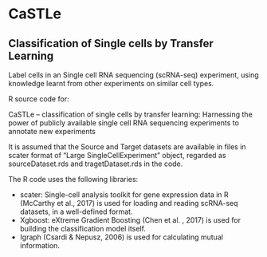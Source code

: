 # CaSTLe
## Classification of Single cells by Transfer Learning

Label cells in an Single cell RNA sequencing (scRNA-seq) experiment, using knowledge learnt from other experiments on similar cell types.

R source code for:

CaSTLe – classification of single cells by transfer learning: Harnessing the power of publicly available single cell RNA sequencing experiments to annotate new experiments 
  
It is assumed that the Source and Target datasets are available in files in scater format of “Large SingleCellExperiment” object, regarded as sourceDataset.rds and tragetDataset.rds in the code.

The R code uses the following libraries:
  * scater: Single-cell analysis toolkit for gene expression data in R (McCarthy et al., 2017) is used for loading and reading scRNA-seq datasets, in a well-defined format.
  * Xgboost: eXtreme Gradient Boosting (Chen et al. , 2017) is used for building the classification model itself.
  * Igraph (Csardi & Nepusz, 2006) is used for calculating mutual information.

